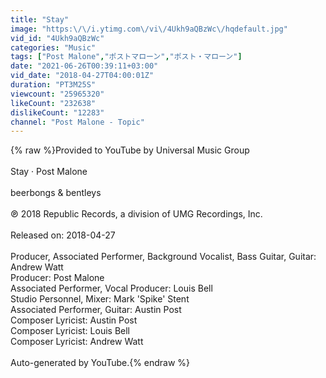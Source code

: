 ```yaml
---
title: "Stay"
image: "https:\/\/i.ytimg.com\/vi\/4Ukh9aQBzWc\/hqdefault.jpg"
vid_id: "4Ukh9aQBzWc"
categories: "Music"
tags: ["Post Malone","ポストマローン","ポスト・マローン"]
date: "2021-06-26T00:39:11+03:00"
vid_date: "2018-04-27T04:00:01Z"
duration: "PT3M25S"
viewcount: "25965320"
likeCount: "232638"
dislikeCount: "12283"
channel: "Post Malone - Topic"
---
```

{% raw %}Provided to YouTube by Universal Music Group<br /><br />Stay · Post Malone<br /><br />beerbongs &amp; bentleys<br /><br />℗ 2018 Republic Records, a division of UMG Recordings, Inc.<br /><br />Released on: 2018-04-27<br /><br />Producer, Associated  Performer, Background  Vocalist, Bass  Guitar, Guitar: Andrew Watt<br />Producer: Post Malone<br />Associated  Performer, Vocal  Producer: Louis Bell<br />Studio  Personnel, Mixer: Mark 'Spike' Stent<br />Associated  Performer, Guitar: Austin Post<br />Composer  Lyricist: Austin Post<br />Composer  Lyricist: Louis Bell<br />Composer  Lyricist: Andrew Watt<br /><br />Auto-generated by YouTube.{% endraw %}
